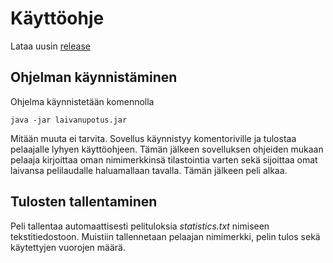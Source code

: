 # Käyttöohje

Lataa uusin [release](https://github.com/ajarola/otm-harjoitustyo/releases)

## Ohjelman käynnistäminen

Ohjelma käynnistetään komennolla 

```
java -jar laivanupotus.jar
```
Mitään muuta ei tarvita. Sovellus käynnistyy komentoriville ja tulostaa pelaajalle lyhyen käyttöohjeen. Tämän jälkeen sovelluksen ohjeiden mukaan pelaaja kirjoittaa oman nimimerkkinsä tilastointia varten sekä sijoittaa omat laivansa pelilaudalle haluamallaan tavalla. Tämän jälkeen peli alkaa.

## Tulosten tallentaminen
Peli tallentaa automaattisesti pelituloksia _statistics.txt_ nimiseen tekstitiedostoon. Muistiin tallennetaan pelaajan nimimerkki, pelin tulos sekä käytettyjen vuorojen määrä.
